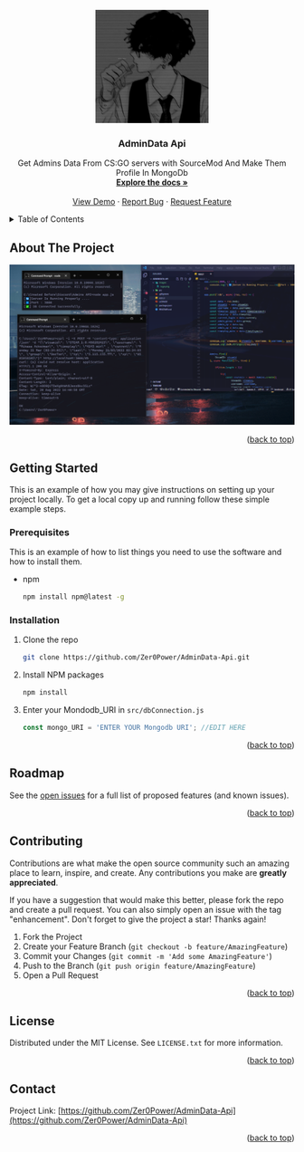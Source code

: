 
<!-- PROJECT LOGO -->
<br />
<div align="center">
  <a href="https://github.com/Zer0Power/AdminData-Api">
    <img src="images/logo.png" alt="Logo" width="200" height="200">
  </a>

<h3 align="center">AdminData Api</h3>

  <p align="center">
    Get Admins Data From CS:GO servers with SourceMod And Make Them Profile In MongoDb
    <br />
    <a href="https://github.com/Zer0Power/AdminData-Api"><strong>Explore the docs »</strong></a>
    <br />
    <br />
    <a href="https://github.com/Zer0Power/AdminData-Api">View Demo</a>
    ·
    <a href="https://github.com/Zer0Power/AdminData-Api/issues">Report Bug</a>
    ·
    <a href="https://github.com/Zer0Power/AdminData-Api/issues">Request Feature</a>
  </p>
</div>



<!-- TABLE OF CONTENTS -->
<details>
  <summary>Table of Contents</summary>
  <ol>
    <li>
      <a href="#about-the-project">About The Project</a>
    </li>
    <li>
      <a href="#getting-started">Getting Started</a>
      <ul>
        <li><a href="#prerequisites">Prerequisites</a></li>
        <li><a href="#installation">Installation</a></li>
      </ul>
    </li>
    <li><a href="#roadmap">Roadmap</a></li>
    <li><a href="#contributing">Contributing</a></li>
    <li><a href="#license">License</a></li>
    <li><a href="#contact">Contact</a></li>
  </ol>
</details>
<!-- ABOUT THE PROJECT -->

## About The Project

<img src="images/screenshot.png" alt="ScreenShot" >

<p align="right">(<a href="#top">back to top</a>)</p>

<!-- GETTING STARTED -->
## Getting Started

This is an example of how you may give instructions on setting up your project locally.
To get a local copy up and running follow these simple example steps.

### Prerequisites

This is an example of how to list things you need to use the software and how to install them.
* npm
  ```sh
  npm install npm@latest -g
  ```

### Installation

1. Clone the repo
   ```sh
   git clone https://github.com/Zer0Power/AdminData-Api.git
   ```
2. Install NPM packages
   ```sh
   npm install
   ```
3. Enter your Mondodb_URI in `src/dbConnection.js`
   ```js
   const mongo_URI = 'ENTER YOUR Mongodb URI'; //EDIT HERE
   ```

<p align="right">(<a href="#top">back to top</a>)</p>

<!-- ROADMAP -->
## Roadmap

See the [open issues](https://github.com/Zer0Power/AdminData-Api/issues) for a full list of proposed features (and known issues).

<p align="right">(<a href="#top">back to top</a>)</p>



<!-- CONTRIBUTING -->
## Contributing

Contributions are what make the open source community such an amazing place to learn, inspire, and create. Any contributions you make are **greatly appreciated**.

If you have a suggestion that would make this better, please fork the repo and create a pull request. You can also simply open an issue with the tag "enhancement".
Don't forget to give the project a star! Thanks again!

1. Fork the Project
2. Create your Feature Branch (`git checkout -b feature/AmazingFeature`)
3. Commit your Changes (`git commit -m 'Add some AmazingFeature'`)
4. Push to the Branch (`git push origin feature/AmazingFeature`)
5. Open a Pull Request

<p align="right">(<a href="#top">back to top</a>)</p>


<!-- LICENSE -->
## License

Distributed under the MIT License. See `LICENSE.txt` for more information.

<p align="right">(<a href="#top">back to top</a>)</p>



<!-- CONTACT -->
## Contact


Project Link: [https://github.com/Zer0Power/AdminData-Api](https://github.com/Zer0Power/AdminData-Api)

<p align="right">(<a href="#top">back to top</a>)</p>















